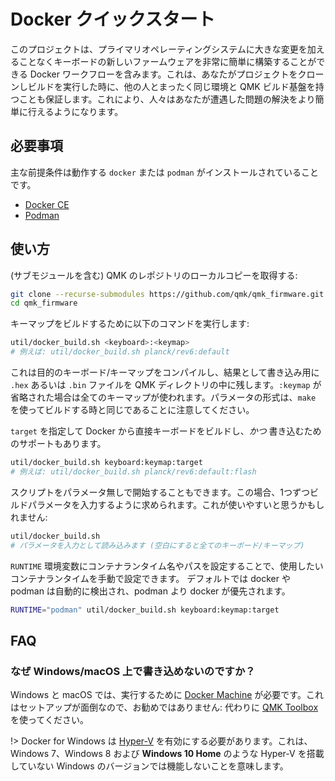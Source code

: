 # Docker クイックスタート

<!---
  original document: 0.12.43:docs/getting_started_docker.md
  git diff 0.12.43 HEAD -- docs/getting_started_docker.md | cat
-->

このプロジェクトは、プライマリオペレーティングシステムに大きな変更を加えることなくキーボードの新しいファームウェアを非常に簡単に構築することができる Docker ワークフローを含みます。これは、あなたがプロジェクトをクローンしビルドを実行した時に、他の人とまったく同じ環境と QMK ビルド基盤を持つことも保証します。これにより、人々はあなたが遭遇した問題の解決をより簡単に行えるようになります。

## 必要事項

主な前提条件は動作する `docker` または `podman` がインストールされていることです。
* [Docker CE](https://docs.docker.com/install/#supported-platforms)
* [Podman](https://podman.io/getting-started/installation)

## 使い方

(サブモジュールを含む) QMK のレポジトリのローカルコピーを取得する:

```bash
git clone --recurse-submodules https://github.com/qmk/qmk_firmware.git
cd qmk_firmware
```

キーマップをビルドするために以下のコマンドを実行します:
```bash
util/docker_build.sh <keyboard>:<keymap>
# 例えば: util/docker_build.sh planck/rev6:default
```

これは目的のキーボード/キーマップをコンパイルし、結果として書き込み用に `.hex` あるいは `.bin` ファイルを QMK ディレクトリの中に残します。`:keymap` が省略された場合は全てのキーマップが使われます。パラメータの形式は、`make` を使ってビルドする時と同じであることに注意してください。

`target` を指定して Docker から直接キーボードをビルドし、_かつ_ 書き込むためのサポートもあります。

```bash
util/docker_build.sh keyboard:keymap:target
# 例えば: util/docker_build.sh planck/rev6:default:flash
```

スクリプトをパラメータ無しで開始することもできます。この場合、1つずつビルドパラメータを入力するように求められます。これが使いやすいと思うかもしれません:

```bash
util/docker_build.sh
# パラメータを入力として読み込みます (空白にすると全てのキーボード/キーマップ)
```

`RUNTIME` 環境変数にコンテナランタイム名やパスを設定することで、使用したいコンテナランタイムを手動で設定できます。
デフォルトでは docker や podman は自動的に検出され、podman より docker が優先されます。

```bash
RUNTIME="podman" util/docker_build.sh keyboard:keymap:target
```

## FAQ

### なぜ Windows/macOS 上で書き込めないのですか？

Windows と macOS では、実行するために [Docker Machine](http://gw.tnode.com/docker/docker-machine-with-usb-support-on-windows-macos/) が必要です。これはセットアップが面倒なので、お勧めではありません: 代わりに [QMK Toolbox](https://github.com/qmk/qmk_toolbox) を使ってください。

!> Docker for Windows は [Hyper-V](https://docs.microsoft.com/en-us/virtualization/hyper-v-on-windows/quick-start/enable-hyper-v) を有効にする必要があります。これは、Windows 7、Windows 8 および **Windows 10 Home** のような Hyper-V を搭載していない Windows のバージョンでは機能しないことを意味します。
